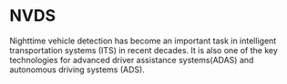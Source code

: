 # NVDS
Nighttime vehicle detection has become an important task in intelligent transportation systems (ITS) in recent decades. It is also one of the key technologies for advanced driver assistance systems(ADAS) and autonomous driving systems (ADS).
